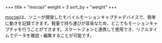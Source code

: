+++
title = "mocopi"
weight = 3
sort_by = "weight"
+++

[mocopi](https://www.sony.jp/mocopi/)は、ソニーが開発したモバイルモーションキャプチャデバイスで、簡単に動きを記録できます。軽量で持ち運びが容易なため、どこでもモーションキャプチャを行うことができます。スマートフォンと連携して使用でき、リアルタイムでデータを確認・編集することが可能です。